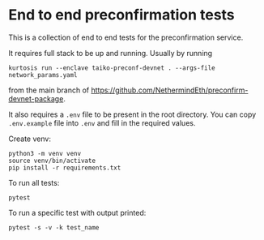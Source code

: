 # End to end preconfirmation tests

This is a collection of end to end tests for the preconfirmation service.

It requires full stack to be up and running. Usually by running
```
kurtosis run --enclave taiko-preconf-devnet . --args-file network_params.yaml
```
from the main branch of https://github.com/NethermindEth/preconfirm-devnet-package.

It also requires a `.env` file to be present in the root directory. You can copy `.env.example` file into `.env` and fill in the required values.

Create venv:
```
python3 -m venv venv
source venv/bin/activate
pip install -r requirements.txt
```

To run all tests:

```
pytest
```

To run a specific test with output printed:
```
pytest -s -v -k test_name
```